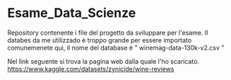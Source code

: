 # Esame_Data_Scienze
Repository contenente i file del progetto da sviluppare per l'esame.
Il databes da me utilizzado è troppo grande per essere importato comunemenete qui, il nome del database è " winemag-data-130k-v2.csv "

Nel link seguente si trova la pagina web dalla quale l'ho scaricato.
<https://www.kaggle.com/datasets/zynicide/wine-reviews>


